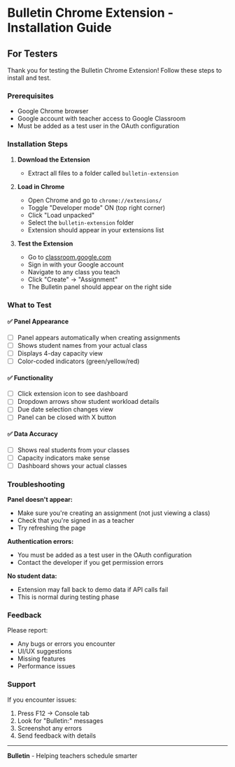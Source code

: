 # Bulletin Chrome Extension - Installation Guide

## For Testers

Thank you for testing the Bulletin Chrome Extension! Follow these steps to install and test.

### Prerequisites
- Google Chrome browser
- Google account with teacher access to Google Classroom
- Must be added as a test user in the OAuth configuration

### Installation Steps

1. **Download the Extension**
   - Extract all files to a folder called `bulletin-extension`

2. **Load in Chrome**
   - Open Chrome and go to `chrome://extensions/`
   - Toggle "Developer mode" ON (top right corner)
   - Click "Load unpacked"
   - Select the `bulletin-extension` folder
   - Extension should appear in your extensions list

3. **Test the Extension**
   - Go to [classroom.google.com](https://classroom.google.com)
   - Sign in with your Google account
   - Navigate to any class you teach
   - Click "Create" → "Assignment"
   - The Bulletin panel should appear on the right side

### What to Test

#### ✅ **Panel Appearance**
- [ ] Panel appears automatically when creating assignments
- [ ] Shows student names from your actual class
- [ ] Displays 4-day capacity view
- [ ] Color-coded indicators (green/yellow/red)

#### ✅ **Functionality**
- [ ] Click extension icon to see dashboard
- [ ] Dropdown arrows show student workload details
- [ ] Due date selection changes view
- [ ] Panel can be closed with X button

#### ✅ **Data Accuracy**
- [ ] Shows real students from your classes
- [ ] Capacity indicators make sense
- [ ] Dashboard shows your actual classes

### Troubleshooting

**Panel doesn't appear:**
- Make sure you're creating an assignment (not just viewing a class)
- Check that you're signed in as a teacher
- Try refreshing the page

**Authentication errors:**
- You must be added as a test user in the OAuth configuration
- Contact the developer if you get permission errors

**No student data:**
- Extension may fall back to demo data if API calls fail
- This is normal during testing phase

### Feedback

Please report:
- Any bugs or errors you encounter
- UI/UX suggestions
- Missing features
- Performance issues

### Support

If you encounter issues:
1. Press F12 → Console tab
2. Look for "Bulletin:" messages
3. Screenshot any errors
4. Send feedback with details

---

**Bulletin** - Helping teachers schedule smarter